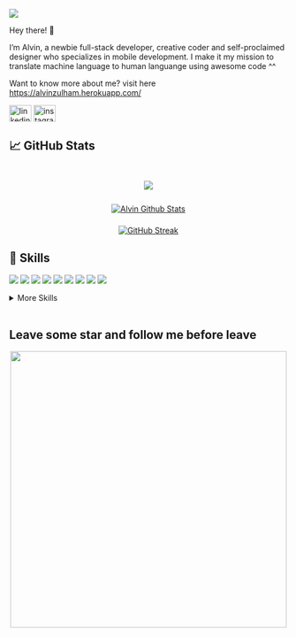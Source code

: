 ![](https://komarev.com/ghpvc/?username=alvinzf)

Hey there! 👋

I’m Alvin, a newbie full-stack developer, creative coder and self-proclaimed designer who specializes in mobile development. I make it my mission to translate machine language to human languange using awesome code ^^

Want to know more about me? 
visit here https://alvinzulham.herokuapp.com/

<a href="https://linkedin.com/in/alvinzf" target="blank"><img align="center" src="https://raw.githubusercontent.com/rahuldkjain/github-profile-readme-generator/master/src/images/icons/Social/linked-in-alt.svg" alt="linkedin-alvinzf" height="30" width="40" /></a>
<a href="https://instagram.com/alvinzulham" target="blank"><img align="center" src="https://raw.githubusercontent.com/rahuldkjain/github-profile-readme-generator/master/src/images/icons/Social/instagram.svg" alt="instagram-alvinzulham" height="30" width="40" /></a>


## &#x1f4c8; GitHub Stats

<br>
<div align=center>
<a href="https://github.com/alvinzf">
  <img align="center" style="margin:0.5rem" src="https://github-readme-stats.vercel.app/api/top-langs/?username=alvinzf&hide=html,css&title_color=e3be7a&text_color=c9cacc&icon_color=4AB197&bg_color=0d1117" />
</a>
  <div style="margin-bottom : 10px"></div>
<a href="https://github.com/alvinzf">
  <img align="center" style="margin:0.5rem" src="https://github-readme-stats.vercel.app/api?username=alvinzf&show_icons=true&line_height=27&count_private=true&title_color=e3be7a&text_color=c9cacc&icon_color=4AB097&bg_color=0d1117" alt="Alvin Github Stats" />
</a>

[![GitHub Streak](http://github-readme-streak-stats.herokuapp.com?user=alvinzf&theme=onedark_duo&date_format=M%20j%5B%2C%20Y%5D)](https://git.io/streak-stats)
</div>

## 💼 Skills

![](https://img.shields.io/badge/Code-Flutter-informational?style=flat&logo=flutter&logoColor=white&color=4AB197)
![](https://img.shields.io/badge/Code-Dart-informational?style=flat&logo=dart&logoColor=white&color=4AB197)
![](https://img.shields.io/badge/Code-Laravel-informational?style=flat&logo=laravel&logoColor=white&color=4AB197)
![](https://img.shields.io/badge/Code-PHP-informational?style=flat&logo=php&logoColor=white&color=4AB197)
![](https://img.shields.io/badge/Code-Java-informational?style=flat&logo=Java&logoColor=white&color=4AB197)
![](https://img.shields.io/badge/Code-MySQL-informational?style=flat&logo=MySQL&logoColor=white&color=4AB197)
![](https://img.shields.io/badge/Tools-Firebase-informational?style=flat&logo=firebase&logoColor=white&color=4AB197)
![](https://img.shields.io/badge/Tools-Heroku-informational?style=flat&logo=heroku&logoColor=white&color=4AB197)
![](https://img.shields.io/badge/Tools-Docker-informational?style=flat&logo=docker&logoColor=white&color=4AB197)

<details>
<summary>More Skills</summary>
<br>

![](https://img.shields.io/badge/Style-CSS-informational?style=flat&logo=css3&logoColor=white&color=4AB197)
![](https://img.shields.io/badge/Style-Tailwind-informational?style=flat&logo=Tailwind-CSS&logoColor=white&color=4AB197)
![](https://img.shields.io/badge/Tools-Bootstrap-informational?style=flat&logo=Bootstrap&logoColor=white&color=4AB197)

<br>

![](https://img.shields.io/badge/Tools-Linux-informational?style=flat&logo=ubuntu&logoColor=white&color=4AB197)
![](https://img.shields.io/badge/Tools-NPM-informational?style=flat&logo=npm&logoColor=white&color=4AB197)
![](https://img.shields.io/badge/Tools-GitHub-informational?style=flat&logo=GitHub&logoColor=white&color=4AB197)

<br>
  
![](https://img.shields.io/badge/Design-Adobe%20Photoshop-informational?style=flat&logo=Adobe-Photoshop&logoColor=white&color=4AB197)
![](https://img.shields.io/badge/Design-Adobe%20Premiere%20Pro-informational?style=flat&logo=Adobe%20Premiere%20Pro&logoColor=white&color=4AB197)
![](https://img.shields.io/badge/Design-AdobeXD-informational?style=flat&logo=Adobe-XD&logoColor=white&color=4AB197)
![](https://img.shields.io/badge/Design-Figma-informational?style=flat&logo=Figma&logoColor=white&color=4AB197)


</details>

<br>

## Leave some star and follow me before leave
<div align=center>
<img src="https://c.tenor.com/_juJD5UIUGIAAAAC/steins-gate-mayuri.gif" width="500">
</div>
